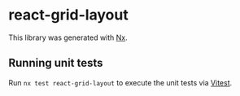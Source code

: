 # react-grid-layout

This library was generated with [Nx](https://nx.dev).

## Running unit tests

Run `nx test react-grid-layout` to execute the unit tests via [Vitest](https://vitest.dev/).
